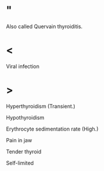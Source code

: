 # "

Also called Quervain thyroiditis.

# <

Viral infection

# >

Hyperthyroidism
(Transient.)

Hypothyroidism

Erythrocyte sedimentation rate
(High.)

Pain in jaw

Tender thyroid

Self-limited
